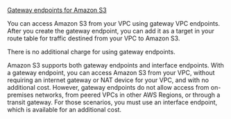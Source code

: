[Gateway endpoints for Amazon S3](https://docs.aws.amazon.com/vpc/latest/privatelink/vpc-endpoints-s3.html)

You can access Amazon S3 from your VPC using gateway VPC endpoints. After you create the gateway endpoint, you can add it as a target in your route table for traffic destined from your VPC to Amazon S3.

There is no additional charge for using gateway endpoints.

Amazon S3 supports both gateway endpoints and interface endpoints. With a gateway endpoint, you can access Amazon S3 from your VPC, without requiring an internet gateway or NAT device for your VPC, and with no additional cost. However, gateway endpoints do not allow access from on-premises networks, from peered VPCs in other AWS Regions, or through a transit gateway. For those scenarios, you must use an interface endpoint, which is available for an additional cost.
